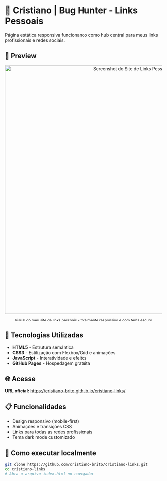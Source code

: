 # 🐞 Cristiano | Bug Hunter - Links Pessoais

Página estática responsiva funcionando como hub central para meus links profissionais e redes sociais.

## 📸 Preview
<div align="center">
  <img width="800" alt="Screenshot do Site de Links Pessoais" src="https://github.com/user-attachments/assets/e29fd0e0-242d-45fa-90e2-c4734039bb31" />
  <p>
    <sup>Visual do meu site de links pessoais - totalmente responsivo e com tema escuro</sup>
  </p>
</div>

## 🚀 Tecnologias Utilizadas
- **HTML5** - Estrutura semântica
- **CSS3** - Estilização com Flexbox/Grid e animações
- **JavaScript** - Interatividade e efeitos
- **GitHub Pages** - Hospedagem gratuita

## 🌐 Acesse
**URL oficial:** https://cristiano-brito.github.io/cristiano-links/

## 📋 Funcionalidades
- Design responsivo (mobile-first)
- Animações e transições CSS
- Links para todas as redes profissionais
- Tema dark mode customizado

## 🔧 Como executar localmente
```bash
git clone https://github.com/cristiano-brito/cristiano-links.git
cd cristiano-links
# Abra o arquivo index.html no navegador
